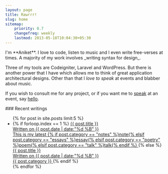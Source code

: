 ```yaml
---
layout: page
title: Rawrrr!
slug: home
sitemap:
    priority: 0.7
    changefreq: weekly
    lastmod: 2013-05-18T10:04:30+05:30
---
```

<section class="grid__item one-whole landmark" markdown="1">
I'm **Aniket**. I love to code, listen to music and I even write free-verses at times. A majority of my work involves _writing syntax for design_.

Three of my tools are Codeigniter, Laravel and WordPress. But there is another power that I have which allows me to think of great application architectural designs. Other than that I _love to speak_ at events and blabber about music.

If you wish to consult me for any project, or if you want me to [speak](/speaking) at an event, say <a href="me@aniketpant.com?subject=Hey">hello</a>.
</section>
<section class="grid__item one-whole" markdown="1">
### Recent writings

<ul class="block-list recent-posts">
{% for post in site.posts limit:5 %}
<li>
{% if forloop.index == 1 %}
<a href="{{ post.url }}" class="highlight--block block-list__link">
<span class="gamma">{{ post.title }}</span><br/>
<span class="zeta">Written on <date class="date">{{ post.date | date:"%d %B" }}</date></span><br/>
<span class="zeta">This is my latest {% if post.category == "notes" %}note{% elsif post.category == "essays" %}essay{% elsif post.category == "poetry" %}poem{% elsif post.category == "talk" %}talk{% endif %}</span>
</a>
{% else %}
<a href="{{ post.url }}" class="block-list__link">
  <span class="highlight gamma">{{ post.title }}</span><br/>
  <span class="zeta">Written on <date class="date">{{ post.date | date:"%d %B" }}</date></span><br/>
  <span>{{ post.category }}</span>
</a>
{% endif %}
</li>
{% endfor %}
</ul>
</section>
